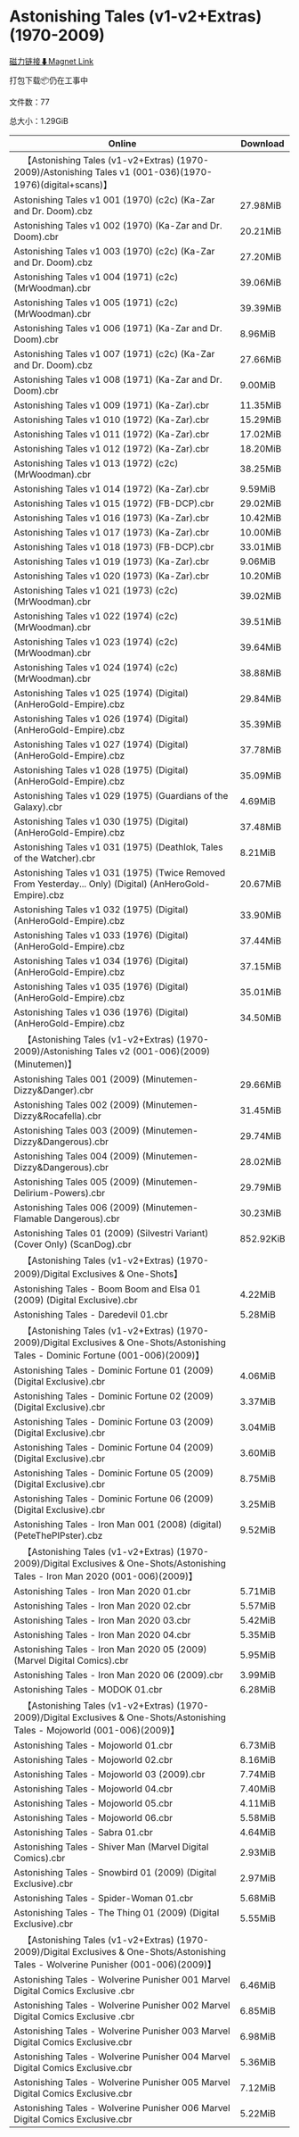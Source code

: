 # Astonishing Tales (v1-v2+Extras) (1970-2009)

[磁力链接⬇Magnet Link](magnet:?xt=urn:btih:c93c771e9e0d5a0b9e1ad86087f5b83afd77e9e6&dn=Astonishing%20Tales%20%28v1-v2%2BExtras%29%20%281970-2009%29)

打包下载📦仍在工事中

文件数：77

总大小：1.29GiB

Online | Download
--- | ---
&emsp;【Astonishing Tales (v1-v2+Extras) (1970-2009)/Astonishing Tales v1 (001-036)(1970-1976)(digital+scans)】 | 
Astonishing Tales v1 001 (1970) (c2c) (Ka-Zar and Dr. Doom).cbz | 27.98MiB
Astonishing Tales v1 002 (1970) (Ka-Zar and Dr. Doom).cbr | 20.21MiB
Astonishing Tales v1 003 (1970) (c2c) (Ka-Zar and Dr. Doom).cbz | 27.20MiB
Astonishing Tales v1 004 (1971) (c2c) (MrWoodman).cbr | 39.06MiB
Astonishing Tales v1 005 (1971) (c2c) (MrWoodman).cbr | 39.39MiB
Astonishing Tales v1 006 (1971) (Ka-Zar and Dr. Doom).cbr | 8.96MiB
Astonishing Tales v1 007 (1971) (c2c) (Ka-Zar and Dr. Doom).cbz | 27.66MiB
Astonishing Tales v1 008 (1971) (Ka-Zar and Dr. Doom).cbr | 9.00MiB
Astonishing Tales v1 009 (1971) (Ka-Zar).cbr | 11.35MiB
Astonishing Tales v1 010 (1972) (Ka-Zar).cbr | 15.29MiB
Astonishing Tales v1 011 (1972) (Ka-Zar).cbr | 17.02MiB
Astonishing Tales v1 012 (1972) (Ka-Zar).cbr | 18.20MiB
Astonishing Tales v1 013 (1972) (c2c) (MrWoodman).cbr | 38.25MiB
Astonishing Tales v1 014 (1972) (Ka-Zar).cbr | 9.59MiB
Astonishing Tales v1 015 (1972) (FB-DCP).cbr | 29.02MiB
Astonishing Tales v1 016 (1973) (Ka-Zar).cbr | 10.42MiB
Astonishing Tales v1 017 (1973) (Ka-Zar).cbr | 10.00MiB
Astonishing Tales v1 018 (1973) (FB-DCP).cbr | 33.01MiB
Astonishing Tales v1 019 (1973) (Ka-Zar).cbr | 9.06MiB
Astonishing Tales v1 020 (1973) (Ka-Zar).cbr | 10.20MiB
Astonishing Tales v1 021 (1973) (c2c) (MrWoodman).cbr | 39.02MiB
Astonishing Tales v1 022 (1974) (c2c) (MrWoodman).cbr | 39.51MiB
Astonishing Tales v1 023 (1974) (c2c) (MrWoodman).cbr | 39.64MiB
Astonishing Tales v1 024 (1974) (c2c) (MrWoodman).cbr | 38.88MiB
Astonishing Tales v1 025 (1974) (Digital) (AnHeroGold-Empire).cbz | 29.84MiB
Astonishing Tales v1 026 (1974) (Digital) (AnHeroGold-Empire).cbz | 35.39MiB
Astonishing Tales v1 027 (1974) (Digital) (AnHeroGold-Empire).cbz | 37.78MiB
Astonishing Tales v1 028 (1975) (Digital) (AnHeroGold-Empire).cbz | 35.09MiB
Astonishing Tales v1 029 (1975) (Guardians of the Galaxy).cbr | 4.69MiB
Astonishing Tales v1 030 (1975) (Digital) (AnHeroGold-Empire).cbz | 37.48MiB
Astonishing Tales v1 031 (1975) (Deathlok, Tales of the Watcher).cbr | 8.21MiB
Astonishing Tales v1 031 (1975) (Twice Removed From Yesterday... Only) (Digital) (AnHeroGold-Empire).cbz | 20.67MiB
Astonishing Tales v1 032 (1975) (Digital) (AnHeroGold-Empire).cbz | 33.90MiB
Astonishing Tales v1 033 (1976) (Digital) (AnHeroGold-Empire).cbz | 37.44MiB
Astonishing Tales v1 034 (1976) (Digital) (AnHeroGold-Empire).cbz | 37.15MiB
Astonishing Tales v1 035 (1976) (Digital) (AnHeroGold-Empire).cbz | 35.01MiB
Astonishing Tales v1 036 (1976) (Digital) (AnHeroGold-Empire).cbz | 34.50MiB
&emsp;【Astonishing Tales (v1-v2+Extras) (1970-2009)/Astonishing Tales v2 (001-006)(2009) (Minutemen)】 | 
Astonishing Tales 001 (2009) (Minutemen-Dizzy&Danger).cbr | 29.66MiB
Astonishing Tales 002 (2009) (Minutemen-Dizzy&Rocafella).cbr | 31.45MiB
Astonishing Tales 003 (2009) (Minutemen-Dizzy&Dangerous).cbr | 29.74MiB
Astonishing Tales 004 (2009) (Minutemen-Dizzy&Dangerous).cbr | 28.02MiB
Astonishing Tales 005 (2009) (Minutemen-Delirium-Powers).cbr | 29.79MiB
Astonishing Tales 006 (2009) (Minutemen-Flamable Dangerous).cbr | 30.23MiB
Astonishing Tales 01 (2009) (Silvestri Variant) (Cover Only) (ScanDog).cbr | 852.92KiB
&emsp;【Astonishing Tales (v1-v2+Extras) (1970-2009)/Digital Exclusives & One-Shots】 | 
Astonishing Tales - Boom Boom and Elsa 01 (2009) (Digital Exclusive).cbr | 4.22MiB
Astonishing Tales - Daredevil 01.cbr | 5.28MiB
&emsp;【Astonishing Tales (v1-v2+Extras) (1970-2009)/Digital Exclusives & One-Shots/Astonishing Tales - Dominic Fortune (001-006)(2009)】 | 
Astonishing Tales - Dominic Fortune 01 (2009) (Digital Exclusive).cbr | 4.06MiB
Astonishing Tales - Dominic Fortune 02 (2009) (Digital Exclusive).cbr | 3.37MiB
Astonishing Tales - Dominic Fortune 03 (2009) (Digital Exclusive).cbr | 3.04MiB
Astonishing Tales - Dominic Fortune 04 (2009) (Digital Exclusive).cbr | 3.60MiB
Astonishing Tales - Dominic Fortune 05 (2009) (Digital Exclusive).cbr | 8.75MiB
Astonishing Tales - Dominic Fortune 06 (2009) (Digital Exclusive).cbr | 3.25MiB
Astonishing Tales - Iron Man 001 (2008) (digital) (PeteThePIPster).cbz | 9.52MiB
&emsp;【Astonishing Tales (v1-v2+Extras) (1970-2009)/Digital Exclusives & One-Shots/Astonishing Tales - Iron Man 2020 (001-006)(2009)】 | 
Astonishing Tales - Iron Man 2020 01.cbr | 5.71MiB
Astonishing Tales - Iron Man 2020 02.cbr | 5.57MiB
Astonishing Tales - Iron Man 2020 03.cbr | 5.42MiB
Astonishing Tales - Iron Man 2020 04.cbr | 5.35MiB
Astonishing Tales - Iron Man 2020 05 (2009) (Marvel Digital Comics).cbr | 5.95MiB
Astonishing Tales - Iron Man 2020 06 (2009).cbr | 3.99MiB
Astonishing Tales - MODOK 01.cbr | 6.28MiB
&emsp;【Astonishing Tales (v1-v2+Extras) (1970-2009)/Digital Exclusives & One-Shots/Astonishing Tales - Mojoworld (001-006)(2009)】 | 
Astonishing Tales - Mojoworld 01.cbr | 6.73MiB
Astonishing Tales - Mojoworld 02.cbr | 8.16MiB
Astonishing Tales - Mojoworld 03 (2009).cbr | 7.74MiB
Astonishing Tales - Mojoworld 04.cbr | 7.40MiB
Astonishing Tales - Mojoworld 05.cbr | 4.11MiB
Astonishing Tales - Mojoworld 06.cbr | 5.58MiB
Astonishing Tales - Sabra 01.cbr | 4.64MiB
Astonishing Tales - Shiver Man (Marvel Digital Comics).cbr | 2.93MiB
Astonishing Tales - Snowbird 01 (2009) (Digital Exclusive).cbr | 2.97MiB
Astonishing Tales - Spider-Woman 01.cbr | 5.68MiB
Astonishing Tales - The Thing 01 (2009) (Digital Exclusive).cbr | 5.55MiB
&emsp;【Astonishing Tales (v1-v2+Extras) (1970-2009)/Digital Exclusives & One-Shots/Astonishing Tales - Wolverine Punisher (001-006)(2009)】 | 
Astonishing Tales - Wolverine Punisher 001  Marvel Digital Comics Exclusive .cbr | 6.46MiB
Astonishing Tales - Wolverine Punisher 002  Marvel Digital Comics Exclusive .cbr | 6.85MiB
Astonishing Tales - Wolverine Punisher 003 Marvel Digital Comics Exclusive.cbr | 6.98MiB
Astonishing Tales - Wolverine Punisher 004 Marvel Digital Comics Exclusive.cbr | 5.36MiB
Astonishing Tales - Wolverine Punisher 005 Marvel Digital Comics Exclusive.cbr | 7.12MiB
Astonishing Tales - Wolverine Punisher 006 Marvel Digital Comics Exclusive.cbr | 5.22MiB
